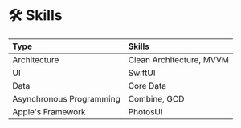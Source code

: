 # 🛠️ Skills
|Type|Skills|
|:--|:------|
|Architecture|Clean Architecture, MVVM|
|UI|SwiftUI|
|Data|Core Data|
|Asynchronous Programming|Combine, GCD|
|Apple's Framework|PhotosUI|

